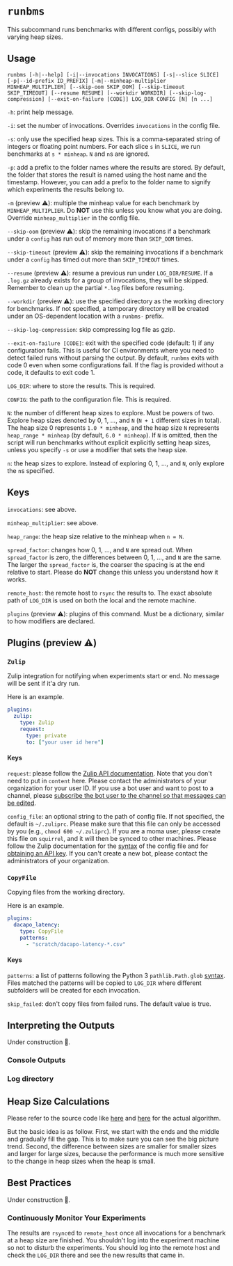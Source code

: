 # `runbms`
This subcommand runs benchmarks with different configs, possibly with varying heap sizes.

## Usage
```console
runbms [-h|--help] [-i|--invocations INVOCATIONS] [-s|--slice SLICE] [-p|--id-prefix ID_PREFIX] [-m|--minheap-multiplier MINHEAP_MULTIPLIER] [--skip-oom SKIP_OOM] [--skip-timeout SKIP_TIMEOUT] [--resume RESUME] [--workdir WORKDIR] [--skip-log-compression] [--exit-on-failure [CODE]] LOG_DIR CONFIG [N] [n ...]
```

`-h`: print help message.

`-i`: set the number of invocations.
Overrides `invocations` in the config file.

`-s`: only use the specified heap sizes.
This is a comma-separated string of integers or floating point numbers.
For each slice `s` in `SLICE`, we run benchmarks at `s * minheap`.
`N` and `n`s are ignored. 

`-p`: add a prefix to the folder names where the results are stored.
By default, the folder that stores the result is named using the host name and the timestamp.
However, you can add a prefix to the folder name to signify which experiments the results belong to.

`-m` (preview ⚠️): multiple the minheap value for each benchmark by `MINHEAP_MULTIPLIER`.
Do **NOT** use this unless you know what you are doing.
Override `minheap_multiplier` in the config file.

`--skip-oom` (preview ⚠️): skip the remaining invocations if a benchmark under a `config` has run out of memory more than `SKIP_OOM` times.

`--skip-timeout` (preview ⚠️): skip the remaining invocations if a benchmark under a `config`  has timed out more than `SKIP_TIMEOUT` times.

`--resume` (preview ⚠️): resume a previous run under `LOG_DIR/RESUME`. If a `.log.gz` already exists for a group of invocations, they will be skipped. Remember to clean up the partial `*.log` files before resuming.

`--workdir` (preview ⚠️): use the specified directory as the working directory for benchmarks.
If not specified, a temporary directory will be created under an OS-dependent location with a `runbms-` prefix.

`--skip-log-compression`: skip compressing log file as gzip.

`--exit-on-failure [CODE]`: exit with the specified code (default: 1) if any configuration fails.
This is useful for CI environments where you need to detect failed runs without parsing the output.
By default, `runbms` exits with code 0 even when some configurations fail.
If the flag is provided without a code, it defaults to exit code 1.

`LOG_DIR`: where to store the results.
This is required.

`CONFIG`: the path to the configuration file.
This is required.

`N`: the number of different heap sizes to explore.
Must be powers of two.
Explore heap sizes denoted by 0, 1, ..., and `N` (`N + 1` different sizes in total).
The heap size 0 represents `1.0 * minheap`, and the heap size `N` represents `heap_range * minheap` (by default, `6.0 * minheap`).
If `N` is omitted, then the script will run benchmarks without explicit explicitly setting heap sizes, unless you specify `-s` or use a modifier that sets the heap size.

`n`: the heap sizes to explore.
Instead of exploring 0, 1, ..., and `N`, only explore the `n`s specified.

## Keys
`invocations`: see above.

`minheap_multiplier`: see above.

`heap_range`: the heap size relative to the minheap when `n = N`.

`spread_factor`: changes how 0, 1, ..., and `N` are spread out.
When `spread_factor` is zero, the differences between 0, 1, ..., and `N` are the same.
The larger the `spread_factor` is, the coarser the spacing is at the end relative to start.
Please do **NOT** change this unless you understand how it works.

`remote_host`: the remote host to `rsync` the results to.
The exact absolute path of `LOG_DIR` is used on both the local and the remote machine.

`plugins` (preview ⚠️): plugins of this command.
Must be a dictionary, similar to how modifiers are declared.

## Plugins (preview ⚠️)
### `Zulip`
Zulip integration for notifying when experiments start or end.
No message will be sent if it'a dry run.

Here is an example.
```yaml
plugins:
  zulip:
    type: Zulip
    request:
      type: private
      to: ["your user id here"]
```
#### Keys
`request`: please follow the [Zulip API documentation](https://zulip.com/api/send-message).
Note that you don't need to put in `content` here.
Please contact the administrators of your organization for your user ID.
If you use a bot user and want to post to a channel, please [subscribe the bot user to the channel so that messages can be edited](https://github.com/zulip/zulip/issues/13658#issuecomment-573959765).

`config_file`: an optional string to the path of config file.
If not specified, the default is `~/.zuliprc`.
Please make sure that this file can only be accessed by you (e.g., `chmod 600 ~/.zuliprc`).
If you are a moma user, please create this file on `squirrel`, and it will then be synced to other machines.
Please follow the Zulip documentation for the [syntax](https://zulip.com/api/configuring-python-bindings) of the config file and for [obtaining an API key](https://zulip.com/api/api-keys).
If you can't create a new bot, please contact the administrators of your organization.

### `CopyFile`
Copying files from the working directory.

Here is an example.
```yaml
plugins:
  dacapo_latency:
    type: CopyFile
    patterns:
      - "scratch/dacapo-latency-*.csv"
```
#### Keys
`patterns`: a list of patterns following the Python 3 `pathlib.Path.glob` [syntax](https://docs.python.org/3/library/pathlib.html#pathlib.Path.glob).
Files matched the patterns will be copied to `LOG_DIR` where different subfolders will be created for each invocation.

`skip_failed`: don't copy files from failed runs. The default value is true.

## Interpreting the Outputs
Under construction 🚧.
### Console Outputs

### Log directory

## Heap Size Calculations
Please refer to the source code like [here](https://github.com/anupli/running-ng/blob/master/running/command/runbms.py#L47) and [here](https://github.com/anupli/running-ng/blob/master/running/command/fillin.py#L5) for the actual algorithm.

But the basic idea is as follow.
First, we start with the ends and the middle and gradually fill the gap.
This is to make sure you can see the big picture trend.
Second, the difference between sizes are smaller for smaller sizes and larger for large sizes, because the performance is much more sensitive to the change in heap sizes when the heap is small.

## Best Practices
Under construction 🚧.

### Continuously Monitor Your Experiments
The results are `rsync`ed to `remote_host` once all invocations for a benchmark at a heap size are finished.
You shouldn't log into the experiment machine so not to disturb the experiments.
You should log into the remote host and check the `LOG_DIR` there and see the new results that came in.
